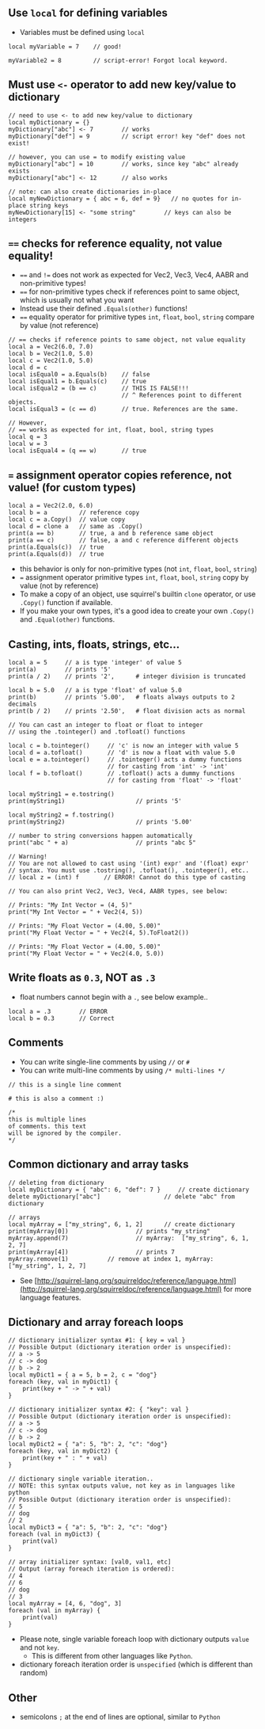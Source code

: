 ## Use `local` for defining variables
- Variables must be defined using `local`
```
local myVariable = 7    // good!

myVariable2 = 8         // script-error! Forgot local keyword.
```

## Must use `<-` operator to add new key/value to dictionary
```
// need to use <- to add new key/value to dictionary
local myDictionary = {}
myDictionary["abc"] <- 7        // works
myDictionary["def"] = 9         // script error! key "def" does not exist!

// however, you can use = to modify existing value
myDictionary["abc"] = 10        // works, since key "abc" already exists
myDictionary["abc"] <- 12       // also works

// note: can also create dictionaries in-place
local myNewDictionary = { abc = 6, def = 9}   // no quotes for in-place string keys
myNewDictionary[15] <- "some string"        // keys can also be integers
```

## `==` checks for reference equality, not value equality!
- `==` and `!=` does not work as expected for Vec2, Vec3, Vec4, AABR and non-primitive types!   
- `==` for non-primitive types check if references point to same object, which is usually not what you want
- Instead use their defined `.Equals(other)` functions!  
- `==` equality operator for primitive types `int`, `float`, `bool`, `string` compare by value (not reference)

```
// == checks if reference points to same object, not value equality
local a = Vec2(6.0, 7.0)
local b = Vec2(1.0, 5.0)
local c = Vec2(1.0, 5.0)
local d = c
local isEqual0 = a.Equals(b)    // false
local isEqual1 = b.Equals(c)    // true
local isEqual2 = (b == c)       // THIS IS FALSE!!!
                                // ^ References point to different objects.
local isEqual3 = (c == d)       // true. References are the same.

// However,
// == works as expected for int, float, bool, string types
local q = 3
local w = 3
local isEqual4 = (q == w)       // true 
```

## `=` assignment operator copies reference, not value! (for custom types)
```
local a = Vec2(2.0, 6.0)
local b = a			// reference copy
local c = a.Copy()	// value copy
local d = clone a	// same as .Copy()
print(a == b)		// true, a and b reference same object
print(a == c)		// false, a and c reference different objects
print(a.Equals(c))	// true
print(a.Equals(d))	// true
```
- this behavior is only for non-primitive types (not `int`, `float`, `bool`, `string`)
- `=` assignment operator primitive types `int`, `float`, `bool`, `string` copy by value (not by reference)
- To make a copy of an object, use squirrel's builtin `clone` operator, or use `.Copy()` function if available.
- If you make your own types, it's a good idea to create your own `.Copy()` and `.Equal(other)` functions.

## Casting, ints, floats, strings, etc...
```
local a = 5     // a is type 'integer' of value 5
print(a)        // prints '5'
print(a / 2)    // prints '2',  	# integer division is truncated 

local b = 5.0   // a is type 'float' of value 5.0
print(b)        // prints '5.00', 	# floats always outputs to 2 decimals
print(b / 2)    // prints '2.50',  	# float division acts as normal

// You can cast an integer to float or float to integer
// using the .tointeger() and .tofloat() functions

local c = b.tointeger()     // 'c' is now an integer with value 5
local d = a.tofloat()       // 'd' is now a float with value 5.0
local e = a.tointeger()     // .tointeger() acts a dummy functions
							// for casting from 'int' -> 'int'
local f = b.tofloat()       // .tofloat() acts a dummy functions
							// for casting from 'float' -> 'float'

local myString1 = e.tostring()
print(myString1)                    // prints '5'

local myString2 = f.tostring()
print(myString2)                    // prints '5.00'

// number to string conversions happen automatically
print("abc " + a)           		// prints "abc 5"             

// Warning!
// You are not allowed to cast using '(int) expr' and '(float) expr'
// syntax. You must use .tostring(), .tofloat(), .tointeger(), etc..
// local z = (int) f       // ERROR! Cannot do this type of casting

// You can also print Vec2, Vec3, Vec4, AABR types, see below:

// Prints: "My Int Vector = (4, 5)"
print("My Int Vector = " + Vec2(4, 5))

// Prints: "My Float Vector = (4.00, 5.00)"
print("My Float Vector = " + Vec2(4, 5).ToFloat2())

// Prints: "My Float Vector = (4.00, 5.00)"
print("My Float Vector = " + Vec2(4.0, 5.0))
```

## Write floats as `0.3`, NOT as `.3`
- float numbers cannot begin with a `.`, see below example..
```
local a = .3		// ERROR
local b = 0.3		// Correct
```

## Comments
- You can write single-line comments by using `//` or `#`
- You can write multi-line comments by using `/* multi-lines */`
```
// this is a single line comment

# this is also a comment :)

/*
this is multiple lines
of comments. this text
will be ignored by the compiler.
*/
```

## Common dictionary and array tasks
```
// deleting from dictionary
local myDictionary = { "abc": 6, "def": 7 }     // create dictionary
delete myDictionary["abc"]                  // delete "abc" from dictionary

// arrays
local myArray = ["my_string", 6, 1, 2]      // create dictionary
print(myArray[0])                   // prints "my_string"
myArray.append(7)                   // myArray:  ["my_string", 6, 1, 2, 7]
print(myArray[4])                   // prints 7
myArray.remove(1)           // remove at index 1, myArray: ["my_string", 1, 2, 7]
```
- See [http://squirrel-lang.org/squirreldoc/reference/language.html](http://squirrel-lang.org/squirreldoc/reference/language.html) for more language features.

## Dictionary and array foreach loops
```
// dictionary initializer syntax #1: { key = val }
// Possible Output (dictionary iteration order is unspecified):
// a -> 5
// c -> dog
// b -> 2
local myDict1 = { a = 5, b = 2, c = "dog"}
foreach (key, val in myDict1) {
	print(key + " -> " + val)
}

// dictionary initializer syntax #2: { "key": val }
// Possible Output (dictionary iteration order is unspecified):
// a -> 5
// c -> dog
// b -> 2
local myDict2 = { "a": 5, "b": 2, "c": "dog"}
foreach (key, val in myDict2) {
	print(key + " : " + val)
}

// dictionary single variable iteration..
// NOTE: this syntax outputs value, not key as in languages like python
// Possible Output (dictionary iteration order is unspecified):
// 5
// dog
// 2
local myDict3 = { "a": 5, "b": 2, "c": "dog"}
foreach (val in myDict3) {
	print(val)
}

// array initializer syntax: [val0, val1, etc]
// Output (array foreach iteration is ordered):
// 4
// 6
// dog
// 3
local myArray = [4, 6, "dog", 3]
foreach (val in myArray) {
	print(val)
}
```
- Please note, single variable foreach loop with dictionary outputs `value` and not `key`.
    - This is different from other languages like `Python`.
- dictionary foreach iteration order is `unspecified` (which is different than random)

## Other
- semicolons `;` at the end of lines are optional, similar to `Python`